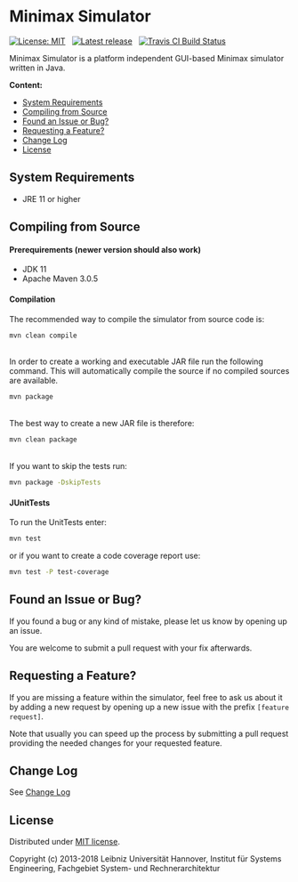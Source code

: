 Minimax Simulator
=================

[![License: MIT](https://img.shields.io/badge/License-MIT-yellow.svg)](https://github.com/SRAhub/MinimaxSimulator/blob/develop/LICENSE.txt) &nbsp; [![Latest release](http://img.shields.io/github/release/SRAhub/MinimaxSimulator.svg)](https://github.com/SRAhub/MinimaxSimulator/releases)	&nbsp; [![Travis CI Build Status](https://travis-ci.org/SRAhub/MinimaxSimulator.png?branch=master)](https://travis-ci.org/SRAhub/MinimaxSimulator) &nbsp; 

Minimax Simulator is a platform independent GUI-based Minimax simulator written in Java.

**Content:**
- [System Requirements](#system-requirements)
- [Compiling from Source](#compiling-source)
- [Found an Issue or Bug?](#bug)
- [Requesting a Feature?](#feature)
- [Change Log](#changelog)
- [License](#license)

<a name="system-requirements"></a> System Requirements
------------------------------------------------------
* JRE 11 or higher

<a name="compiling-source"></a> Compiling from Source
------------------------------------------------------
#### Prerequirements (newer version should also work)
* JDK 11
* Apache Maven 3.0.5

#### Compilation
The recommended way to compile the simulator from source code is:
```bash
mvn clean compile
```
\
In order to create a working and executable JAR file run the following command.
This will automatically compile the source if no compiled sources are available.
```bash
mvn package
```
\
The best way to create a new JAR file is therefore:
```bash
mvn clean package
```
\
If you want to skip the tests run:
```bash
mvn package -DskipTests
```

#### JUnitTests
To run the UnitTests enter:
```bash
mvn test
```
or if you want to create a code coverage report use:
```bash
mvn test -P test-coverage
```

<a name="bug"></a> Found an Issue or Bug?
-----------------------------------------
If you found a bug or any kind of mistake, please let us know by opening up an issue.

You are welcome to submit a pull request with your fix afterwards.

<a name="feature"></a> Requesting a Feature?
--------------------------------------------
If you are missing a feature within the simulator, feel free to ask us about it by adding a new request by opening up a new issue with the prefix `[feature request]`.

Note that usually you can speed up the process by submitting a pull request providing the needed changes for your requested feature.

<a name="changelog"></a> Change Log
---------------------------------
See [Change Log](https://srahub.github.io/MinimaxSimulator/changelog.html)

<a name="license"></a> License
------------------------------
Distributed under [MIT license](http://opensource.org/licenses/MIT).

Copyright (c) 2013-2018 Leibniz Universität Hannover, Institut für Systems Engineering, Fachgebiet System- und Rechnerarchitektur

